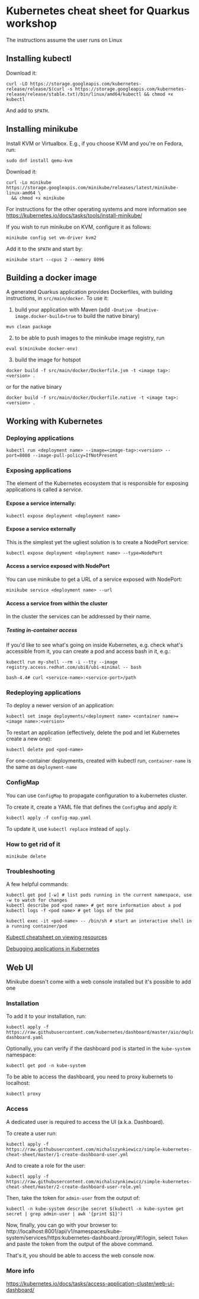 # Kubernetes cheat sheet for Quarkus workshop
The instructions assume the user runs on Linux


## Installing kubectl

Download it:
```
curl -LO https://storage.googleapis.com/kubernetes-release/release/$(curl -s https://storage.googleapis.com/kubernetes-release/release/stable.txt)/bin/linux/amd64/kubectl && chmod +x kubectl
```

And add to `$PATH`.

## Installing minikube

Install KVM or Virtualbox.
E.g., if you choose KVM and you're on Fedora, run:
```
sudo dnf install qemu-kvm
```

Download it:
```
curl -Lo minikube https://storage.googleapis.com/minikube/releases/latest/minikube-linux-amd64 \
  && chmod +x minikube
```

For instructions for the other operating systems and more information see https://kubernetes.io/docs/tasks/tools/install-minikube/

If you wish to run minikube on KVM, configure it as follows:
```
minikube config set vm-driver kvm2
```

Add it to the `$PATH` and start by:
```
minikube start --cpus 2 --memory 8096
```

## Building a docker image
A generated Quarkus application provides Dockerfiles, with building instructions, in `src/main/docker`.
To use it:
1. build your application with Maven (add `-Dnative -Dnative-image.docker-build=true` to build the native binary)
```
mvn clean package
```
2. to be able to push images to the minikube image registry, run
```
eval $(minikube docker-env)
```
3. build the image for hotspot
```
docker build -f src/main/docker/Dockerfile.jvm -t <image tag>:<version> .
```
or for the native binary
```
docker build -f src/main/docker/Dockerfile.native -t <image tag>:<version> .
```

## Working with Kubernetes

### Deploying applications
```
kubectl run <deployment name> --image=<image-tag>:<version> --port=8080 --image-pull-policy=IfNotPresent
```

### Exposing applications
The element of the Kubernetes ecosystem that is responsible for exposing applications is called a *service*.

#### Expose a service internally:
```
kubectl expose deployment <deployment name>
```

#### Expose a service externally
This is the simplest yet the ugliest solution is to create a NodePort service:
```
kubectl expose deployment <deployment name> --type=NodePort
```

#### Access a service exposed with NodePort
You can use minikube to get a URL of a service exposed with NodePort:
```
minikube service <deployment name> --url
```

#### Access a service from within the cluster
In the cluster the services can be addressed by their name.

##### Testing in-container access
If you'd like to see what's going on inside Kubernetes, e.g. check what's accessible from it, you can create a pod
and access bash in it, e.g.:
```
kubectl run my-shell --rm -i --tty --image registry.access.redhat.com/ubi8/ubi-minimal -- bash

bash-4.4# curl <service-name>:<service-port>/path
```

### Redeploying applications

To deploy a newer version of an application:
```
kubectl set image deployments/<deployment name> <container name>=<image name>:<version>
```

To restart an application (effectively, delete the pod and let Kubernetes create a new one):
```
kubectl delete pod <pod-name>
```

For one-container deployments, created with kubectl run, `container-name` is the same as `deployment-name`

### ConfigMap
You can use `ConfigMap` to propagate configuration to a kubernetes cluster.

To create it, create a YAML file that defines the `ConfigMap` and apply it:
```
kubectl apply -f config-map.yaml
```
To update it, use `kubectl replace` instead of `apply`.

### How to get rid of it
```
minikube delete
```

### Troubleshooting

A few helpful commands:
```
kubectl get pod [-w] # list pods running in the current namespace, use -w to watch for changes
kubectl describe pod <pod name> # get more information about a pod
kubectl logs -f <pod name> # get logs of the pod

kubectl exec -it <pod-name> -- /bin/sh # start an interactive shell in a running container/pod
```

[Kubectl cheatsheet on viewing resources](https://kubernetes.io/docs/reference/kubectl/cheatsheet/#viewing-finding-resources)

[Debugging applications in Kubernetes](https://kubernetes.io/docs/tasks/debug-application-cluster/debug-application/)


## Web UI
Minikube doesn't come with a web console installed but it's possible to add one

### Installation
To add it to your installation, run:
```
kubectl apply -f https://raw.githubusercontent.com/kubernetes/dashboard/master/aio/deploy/recommended/kubernetes-dashboard.yaml
```

Optionally, you can verify if the dashboard pod is started in the `kube-system` namespace:
```
kubectl get pod -n kube-system
```

To be able to access the dashboard, you need to proxy kubernets to localhost:
```
kubectl proxy
```

### Access
A dedicated user is required to access the UI (a.k.a. Dashboard).

To create a user run:
```
kubectl apply -f https://raw.githubusercontent.com/michalszynkiewicz/simple-kubernetes-cheat-sheet/master/1-create-dashboard-user.yml
```

And to create a role for the user:
```
kubectl apply -f https://raw.githubusercontent.com/michalszynkiewicz/simple-kubernetes-cheat-sheet/master/2-create-dashboard-user-role.yml
```

Then, take the token for `admin-user` from the output of:
```
kubectl -n kube-system describe secret $(kubectl -n kube-system get secret | grep admin-user | awk '{print $1}')
```

Now, finally, you can go with your browser to:
http://localhost:8001/api/v1/namespaces/kube-system/services/https:kubernetes-dashboard:/proxy/#!/login, select `Token` and paste the token from the output of the above command.


That's it, you should be able to access the web console now.


### More info
https://kubernetes.io/docs/tasks/access-application-cluster/web-ui-dashboard/
